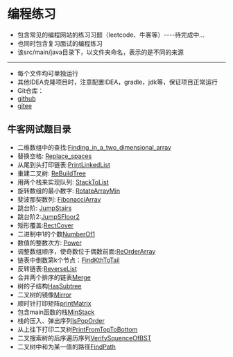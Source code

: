 # 编程练习

- 包含常见的编程网站的练习习题（leetcode、牛客等）----待完成中...
- 也同时包含复习面试的编程练习
- 该src/main/java目录下，以文件夹命名，表示的是不同的来源

-------
 - 每个文件均可单独运行
 - 其他IDEA克隆项目时，注意配置IDEA，gradle，jdk等，保证项目正常运行
 - Git仓库：
  - [github](https://github.com/briarbear/programming_exercises)
  - [gitee](https://gitee.com/briarbear/programming_exercises)
 
 ## 牛客网试题目录
 - 二维数组中的查找:[Finding_in_a_two_dimensional_array](src/main/java/nowcoder/Finding_in_a_two_dimensional_array.java)
 - 替换空格: [Replace_spaces](src/main/java/nowcoder/Replace_spaces.java)
 - 从尾到头打印链表:[PrintLinkedList](src/main/java/nowcoder/PrintLinkedList.java)
 - 重建二叉树: [ReBuildTree](src/main/java/nowcoder/ReBuildTree.java)
 - 用两个栈来实现队列: [StackToList](src/main/java/nowcoder/StackToList.java)
 - 旋转数组的最小数字: [RotateArrayMin](src/main/java/nowcoderRotateArrayMin.java)
 - 斐波那契数列: [FibonacciArray](src/main/java/nowcoderFibonacciArray.java)
 - 跳台阶: [JumpStairs](src/main/java/nowcoderJumpStairs.java)
 - 跳台阶2:[JumpSFloor2](src/main/java/nowcoderJumpFloor2.java)
 - 矩形覆盖:[RectCover](src/main/java/nowcoderRectCover.java)
 - 二进制中1的个数[NumberOf1](src/main/java/nowcoderNumberOf1.java)
 - 数值的整数次方: [Power](src/main/java/nowcoderPower.java)
 - 调整数组顺序，使奇数位于偶数前面:[ReOrderArray](src/main/java/nowcoderReOrderArray.java)
 - 链表中倒数第k个节点：[FindKthToTail](src/main/java/nowcoderFindKthToTail.java)
 - 反转链表:[ReverseList](src/main/java/nowcoderReverseList.java)
 - 合并两个排序的链表[Merge](src/main/java/nowcoderMerge.java)
 - 树的子结构[HasSubtree](src/main/java/nowcoderHasSubtree.java)
 - 二叉树的镜像[Mirror](src/main/java/nowcoderMirror.java)
 - 顺时针打印矩阵[printMatrix](src/main/java/nowcoderPrintMatrix.java)
 - 包含main函数的栈[MinStack](src/main/java/nowcoderMinStack.java)
 - 栈的压入、弹出序列[IsPopOrder](src/main/java/nowcoderIsPopOrder.java)
 - 从上往下打印二叉树[PrintFromTopToBottom](src/main/java/nowcoderPrintFromTopToBottom.java)
 - 二叉搜索树的后序遍历序列[VerifySquenceOfBST](src/main/java/nowcoderVerifySquenceOfBST.java)
 - 二叉树中和为某一值的路径[FindPath](src/main/java/FindPath.java)